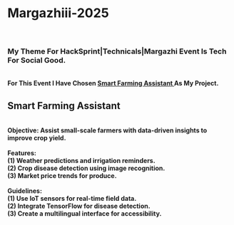 # Margazhiii-2025

<br>
<h3><b>My Theme For HackSprint|Technicals|Margazhi Event Is Tech For Social Good.</b></h3>
<br>
<b>For This Event I Have Chosen <u> Smart Farming Assistant </u> As My Project.</b>
<br>
<h2><b>Smart Farming Assistant</b></h2>
<br>
<b>Objective: Assist small-scale farmers with data-driven insights to improve crop yield.</b>
<br>
<br>
<b>Features:<b/>
<br>
(1) Weather predictions and irrigation reminders.
<br>
(2) Crop disease detection using image recognition.
<br>
(3) Market price trends for produce.
<br>
<br>
<b>Guidelines:</b>
<br>
(1) Use IoT sensors for real-time field data.
<br>
(2) Integrate TensorFlow for disease detection.
<br>
(3) Create a multilingual interface for accessibility.
